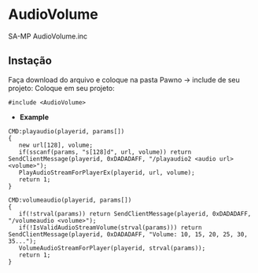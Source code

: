 # AudioVolume
SA-MP AudioVolume.inc 

## Instação

Faça download do arquivo e coloque na pasta Pawno -> include de seu projeto:
Coloque em seu projeto:

```pawn
#include <AudioVolume>
```

 * **Example**
 
 ```pawn
CMD:playaudio(playerid, params[])
{
	new url[128], volume;
	if(sscanf(params, "s[128]d", url, volume)) return SendClientMessage(playerid, 0xDADADAFF, "/playaudio2 <audio url> <volume>");
	PlayAudioStreamForPlayerEx(playerid, url, volume);
	return 1;
}

CMD:volumeaudio(playerid, params[])
{
	if(!strval(params)) return SendClientMessage(playerid, 0xDADADAFF, "/volumeaudio <volume>");
	if(!IsValidAudioStreamVolume(strval(params))) return SendClientMessage(playerid, 0xDADADAFF, "Volume: 10, 15, 20, 25, 30, 35...");
	VolumeAudioStreamForPlayer(playerid, strval(params));
	return 1;
}
 ```
